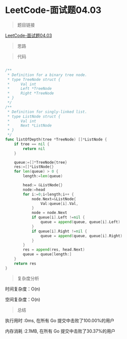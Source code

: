 # LeetCode-面试题04.03

>题目链接

[LeetCode-面试题04.03](https://leetcode-cn.com/problems/list-of-depth-lcci/)

> 思路


>代码

```go

/**
 * Definition for a binary tree node.
 * type TreeNode struct {
 *     Val int
 *     Left *TreeNode
 *     Right *TreeNode
 * }
 */
/**
 * Definition for singly-linked list.
 * type ListNode struct {
 *     Val int
 *     Next *ListNode
 * }
 */
func listOfDepth(tree *TreeNode) []*ListNode {
    if tree == nil {
        return nil
    }

    queue:=[]*TreeNode{tree}
    res:=[]*ListNode{}
    for len(queue) > 0 {
        length:=len(queue)

        head:= &ListNode{}
        node:=head
        for i:=0;i<length;i++ {
            node.Next=&ListNode{
                Val:queue[i].Val,
            }
            node = node.Next
            if queue[i].Left !=nil {
                queue = append(queue, queue[i].Left)
            }
            if queue[i].Right !=nil {
                queue = append(queue, queue[i].Right)
            }
        }
        res = append(res, head.Next)
        queue = queue[length:]
    }
    return res
}

```

>复杂度分析

时间复杂度：O(n)

空间复杂度：O(n)

>总结

执行用时 :0ms, 在所有 Go 提交中击败了100.00%的用户

内存消耗 :2.1MB, 在所有 Go 提交中击败了30.37%的用户
